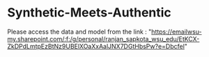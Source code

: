 # Synthetic-Meets-Authentic
Please access the data and model from the link : "https://emailwsu-my.sharepoint.com/:f:/g/personal/ranjan_sapkota_wsu_edu/EtKCX-ZkDPdLmtpEzBtNz9UBElXOaXxAalJNX7DGtHbsPw?e=Dbcfel"
